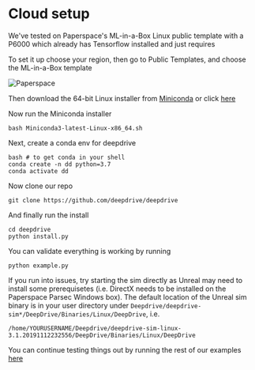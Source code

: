 # Cloud setup


We've tested on Paperspace's ML-in-a-Box Linux public template with a P6000 which already has Tensorflow installed and just requires

To set it up choose your region, then go to Public Templates, and choose the ML-in-a-Box template

![Paperspace](https://i.imgur.com/ZyltYsM.png)

Then download the 64-bit Linux installer from [Miniconda](https://docs.conda.io/en/latest/miniconda.html) or click [here](https://repo.anaconda.com/miniconda/Miniconda3-latest-Linux-x86_64.sh)

Now run the Miniconda installer

```
bash Miniconda3-latest-Linux-x86_64.sh
```

Next, create a conda env for deepdrive

```
bash # to get conda in your shell
conda create -n dd python=3.7
conda activate dd
```

Now clone our repo

```
git clone https://github.com/deepdrive/deepdrive
```

And finally run the install

```
cd deepdrive
python install.py
```

You can validate everything is working by running

```
python example.py
```

If you run into issues, try starting the sim directly as Unreal may need to install some prerequisetes (i.e. DirectX needs to be installed on the Paperspace Parsec Windows box). The default location of the Unreal sim binary is in your user directory under `Deepdrive/deepdrive-sim*/DeepDrive/Binaries/Linux/DeepDrive`, i.e.

```
/home/YOURUSERNAME/Deepdrive/deepdrive-sim-linux-3.1.20191112232556/DeepDrive/Binaries/Linux/DeepDrive
```

You can continue testing things out by running the rest of our examples [here](https://docs.deepdrive.io/#examples)
